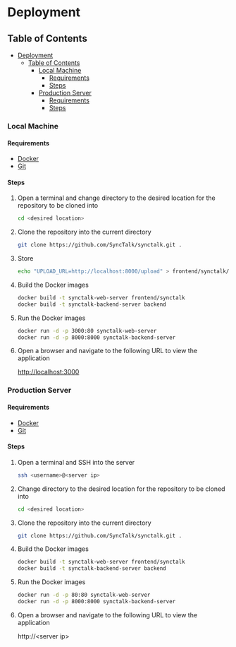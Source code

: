 # Deployment

## Table of Contents

- [Deployment](#deployment)
  - [Table of Contents](#table-of-contents)
    - [Local Machine](#local-machine)
      - [Requirements](#requirements)
      - [Steps](#steps)
    - [Production Server](#production-server)
      - [Requirements](#requirements-1)
      - [Steps](#steps-1)

### Local Machine

#### Requirements

- [Docker](https://docs.docker.com/get-docker/)
- [Git](https://git-scm.com/downloads)

#### Steps

1. Open a terminal and change directory to the desired location for the repository to be cloned into

    ```bash
    cd <desired location>
    ```

2. Clone the repository into the current directory

    ```bash
    git clone https://github.com/SyncTalk/synctalk.git .
    ```

3. Store 

    ```bash
    echo "UPLOAD_URL=http://localhost:8000/upload" > frontend/synctalk/.env
    ```

4. Build the Docker images

    ```bash
    docker build -t synctalk-web-server frontend/synctalk
    docker build -t synctalk-backend-server backend
    ```

5. Run the Docker images

    ```bash
    docker run -d -p 3000:80 synctalk-web-server
    docker run -d -p 8000:8000 synctalk-backend-server
    ```

6. Open a browser and navigate to the following URL to view the application

    <http://localhost:3000>

### Production Server

#### Requirements

- [Docker](https://docs.docker.com/get-docker/)
- [Git](https://git-scm.com/downloads)

#### Steps

1. Open a terminal and SSH into the server

    ```bash
    ssh <username>@<server ip>
    ```

2. Change directory to the desired location for the repository to be cloned into

    ```bash
    cd <desired location>
    ```

3. Clone the repository into the current directory

    ```bash
    git clone https://github.com/SyncTalk/synctalk.git .
    ```

4. Build the Docker images

    ```bash
    docker build -t synctalk-web-server frontend/synctalk
    docker build -t synctalk-backend-server backend
    ```

5. Run the Docker images

    ```bash
    docker run -d -p 80:80 synctalk-web-server
    docker run -d -p 8000:8000 synctalk-backend-server
    ```

6. Open a browser and navigate to the following URL to view the application

    http://\<server ip\>
